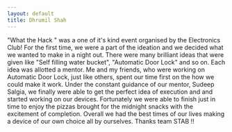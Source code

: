 ```yaml
---
layout: default
title: Dhrumil Shah
---
```



"What the Hack " was a one of it's kind event organised by the
Electronics Club! For the first time, we were a part of the ideation and
we decided what we wanted to make in a night out. There were many
brilliant ideas that were given like "Self filling water bucket",
"Automatic Door Lock" and so on. Each idea was allotted a mentor. Me and
my friends, who were working on Automatic Door Lock, just like others,
spent our time first on the how we could make it work. Under the
constant guidance of our mentor, Sudeep Salgia, we finally were able to
get the perfect idea of execution and and started working on our
devices. Fortunately we were able to finish just in time to enjoy the
pizzas brought for the midnight snacks with the excitement of
completion. Overall we had the best times of our lives making a device
of our own choice all by ourselves. Thanks team STAB !!
